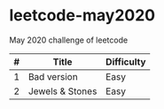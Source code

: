 # leetcode-may2020
May 2020 challenge of leetcode

\# | Title | Difficulty|
----|------|-----------|
1  |Bad version|Easy|
2  |Jewels & Stones|Easy|
